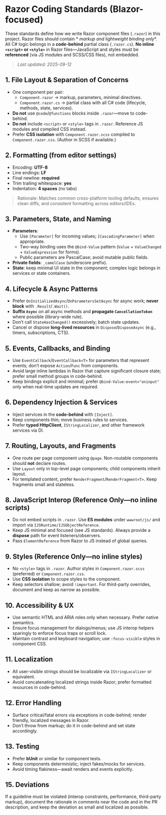 # Razor Coding Standards (Blazor-focused)

These standards define how we write Razor component files (`.razor`) in this project. Razor files should contain *
*markup and lightweight binding only**. All C# logic belongs in a **code-behind** partial class (`.razor.cs`). **No
inline `<script>` or `<style>`** in Razor files—JavaScript and styles must be **referenced** (via JS modules and
SCSS/CSS files), not embedded.

> *Last updated: 2025-09-12*

## 1. File Layout & Separation of Concerns

* One component per pair:
    * `Component.razor` → markup, parameters, minimal directives.
    * `Component.razor.cs` → partial class with all C# code (lifecycle, methods, state, services).
* **Do not** use `@code`/`@functions` blocks inside `.razor`—move to code-behind.
* **Do not** include `<script>` or `<style>` tags in `.razor`. Reference JS modules and compiled CSS instead.
* Prefer **CSS isolation** with `Component.razor.scss` compiled to `Component.razor.css`. (Author in SCSS if available.)

## 2. Formatting (from editor settings)

* Encoding: **UTF-8**
* Line endings: **LF**
* Final newline: **required**
* Trim trailing whitespace: **yes**
* Indentation: **4 spaces** (no tabs)

> Rationale: Matches common cross-platform tooling defaults, ensures clean diffs, and consistent formatting across
> editors/IDEs.

## 3. Parameters, State, and Naming

* **Parameters**:
    * Use `[Parameter]` for incoming values; `[CascadingParameter]` when appropriate.
    * Two-way binding uses the `@bind-Value` pattern (`Value` + `ValueChanged` + `ValueExpression` for forms).
    * Public parameters are PascalCase; avoid mutable public fields.
* **Private fields**: `_camelCase` (underscore prefix).
* **State**: keep minimal UI state in the component; complex logic belongs in services or state containers.

## 4. Lifecycle & Async Patterns

* Prefer `OnInitializedAsync`/`OnParametersSetAsync` for async work; **never block** with `.Result`/`.Wait()`.
* **Suffix `Async`** on all async methods and **propagate `CancellationToken`** where possible (library-wide rule).
* Don’t call `StateHasChanged()` excessively; batch state updates.
* Cancel or dispose **long-lived resources** in `Dispose`/`DisposeAsync` (e.g., timers, subscriptions, CTS).

## 5. Events, Callbacks, and Binding

* Use `EventCallback`/`EventCallback<T>` for parameters that represent events; don’t expose `Action`/`Func` from
  components.
* Avoid large inline lambdas in Razor that capture significant closure state; prefer small method groups in code-behind.
* Keep bindings explicit and minimal; prefer `@bind-Value:event="oninput"` only when real-time updates are required.

## 6. Dependency Injection & Services

* Inject services in the **code-behind** with `[Inject]`.
* Keep components thin; move business rules to services.
* Prefer **typed HttpClient**, `IStringLocalizer`, and other framework services via DI.

## 7. Routing, Layouts, and Fragments

* One route per page component using `@page`. Non-routable components should **not** declare routes.
* Use `Layout` only in top-level page components; child components inherit layout.
* For templated content, prefer `RenderFragment`/`RenderFragment<T>`. Keep fragments small and stateless.

## 8. JavaScript Interop (Reference Only—no inline scripts)

* Do not embed scripts in `.razor`. Use **ES modules** under `wwwroot/js/` and import via
  `IJSRuntime/IJSObjectReference`.
* Keep JS minimal and focused (see JS standards). Always provide a **dispose** path for event listeners/observers.
* Pass `ElementReference` from Razor to JS instead of global queries.

## 9. Styles (Reference Only—no inline styles)

* No `<style>` tags in `.razor`. Author styles in `Component.razor.scss` (preferred) or `Component.razor.css`.
* Use **CSS isolation** to scope styles to the component.
* Keep selectors shallow; avoid `!important`. For third-party overrides, document and keep as narrow as possible.

## 10. Accessibility & UX

* Use semantic HTML and ARIA roles only when necessary. Prefer native semantics.
* Ensure focus management for dialogs/menus; use JS interop helpers sparingly to enforce focus traps or scroll lock.
* Maintain contrast and keyboard navigation; use `:focus-visible` styles in component CSS.

## 11. Localization

* All user-visible strings should be localizable via `IStringLocalizer` or equivalent.
* Avoid concatenating localized strings inside Razor; prefer formatted resources in code-behind.

## 12. Error Handling

* Surface critical/fatal errors via exceptions in code-behind; render friendly, localized messages in Razor.
* Don’t throw from markup; do it in code-behind and set state accordingly.

## 13. Testing

* Prefer **bUnit** or similar for component tests.
* Keep components deterministic; inject fakes/mocks for services.
* Avoid timing flakiness—await renders and events explicitly.

## 15. Deviations

If a guideline must be violated (interop constraints, performance, third-party markup), document the rationale in
comments near the code and in the PR description, and keep the deviation as small and localized as possible.
